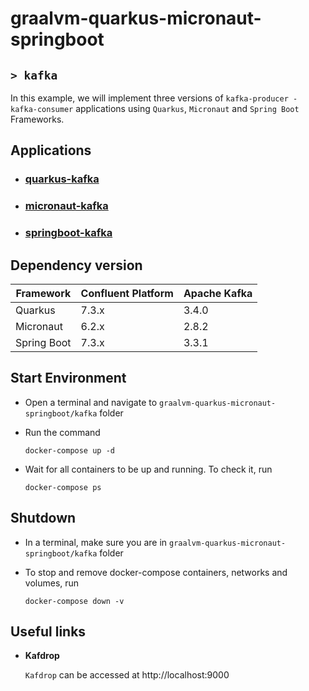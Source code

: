 # graalvm-quarkus-micronaut-springboot
## `> kafka`

In this example, we will implement three versions of `kafka-producer - kafka-consumer` applications using `Quarkus`, `Micronaut` and `Spring Boot` Frameworks.

## Applications

- ### [quarkus-kafka](https://github.com/ivangfr/graalvm-quarkus-micronaut-springboot/tree/master/kafka/quarkus-kafka#graalvm-quarkus-micronaut-springboot)
- ### [micronaut-kafka](https://github.com/ivangfr/graalvm-quarkus-micronaut-springboot/tree/master/kafka/micronaut-kafka#graalvm-quarkus-micronaut-springboot)
- ### [springboot-kafka](https://github.com/ivangfr/graalvm-quarkus-micronaut-springboot/tree/master/kafka/springboot-kafka#graalvm-quarkus-micronaut-springboot)

## Dependency version

| Framework   | Confluent Platform | Apache Kafka |
|-------------|--------------------|--------------|
| Quarkus     | 7.3.x              | 3.4.0        |
| Micronaut   | 6.2.x              | 2.8.2        |
| Spring Boot | 7.3.x              | 3.3.1        |

## Start Environment

- Open a terminal and navigate to `graalvm-quarkus-micronaut-springboot/kafka` folder

- Run the command
  ```
  docker-compose up -d
  ```

- Wait for all containers to be up and running. To check it, run
  ```
  docker-compose ps
  ```

## Shutdown

- In a terminal, make sure you are in `graalvm-quarkus-micronaut-springboot/kafka` folder

- To stop and remove docker-compose containers, networks and volumes, run
  ```
  docker-compose down -v
  ```

## Useful links

- **Kafdrop**

  `Kafdrop` can be accessed at http://localhost:9000
